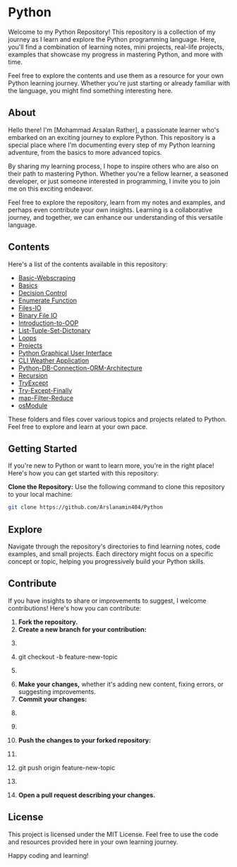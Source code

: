 # Python

Welcome to my Python Repository! This repository is a collection of my journey as I learn and explore the Python programming language. Here, you'll find a combination of learning notes, mini projects, real-life projects, examples that showcase my progress in mastering Python, and more with time.

Feel free to explore the contents and use them as a resource for your own Python learning journey. Whether you're just starting or already familiar with the language, you might find something interesting here.

## About

Hello there! I'm [Mohammad Arsalan Rather], a passionate learner who's embarked on an exciting journey to explore Python. This repository is a special place where I'm documenting every step of my Python learning adventure, from the basics to more advanced topics.

By sharing my learning process, I hope to inspire others who are also on their path to mastering Python. Whether you're a fellow learner, a seasoned developer, or just someone interested in programming, I invite you to join me on this exciting endeavor.

Feel free to explore the repository, learn from my notes and examples, and perhaps even contribute your own insights. Learning is a collaborative journey, and together, we can enhance our understanding of this versatile language.

## Contents

Here's a list of the contents available in this repository:

- [Basic-Webscraping](Basic-Webscraping)
- [Basics](Basics)
- [Decision Control](Decision%20Control)
- [Enumerate Function](Enumerate%20Function)
- [Files-IO](Files-IO)
- [Binary File IO](Binary%20File%20IO)
- [Introduction-to-OOP](Introduction-to-OOP)
- [List-Tuple-Set-Dictonary](List-Tuple-Set-Dictonary)
- [Loops](Loops)
- [Projects](Projects)
- [Python Graphical User Interface](GUI-py)
- [CLI Weather Application](CLI%20Weather%20Application)
- [Python-DB-Connection-ORM-Architecture](Python-Database)
- [Recursion](Recursion)
- [TryExcept](TryExcept)
- [Try-Except-Finally](Try-Except-Finally)
- [map-Filter-Reduce](map-Filter-Reduce)
- [osModule](osModule)

These folders and files cover various topics and projects related to Python. Feel free to explore and learn at your own pace.

## Getting Started

If you're new to Python or want to learn more, you're in the right place! Here's how you can get started with this repository:

**Clone the Repository:** Use the following command to clone this repository to your local machine:
```bash
git clone https://github.com/Arslanamin404/Python
   ```
## Explore

Navigate through the repository's directories to find learning notes, code examples, and small projects. Each directory might focus on a specific concept or topic, helping you progressively build your Python skills.

## Contribute

If you have insights to share or improvements to suggest, I welcome contributions! Here's how you can contribute:

1. **Fork the repository.**
2. **Create a new branch for your contribution:**
3. ```bash
4. git checkout -b feature-new-topic
5. ```
6. **Make your changes,** whether it's adding new content, fixing errors, or suggesting improvements.
7. **Commit your changes:**
8. ```bash git commit -m "Add explanation for topic"
9. ```
10. **Push the changes to your forked repository:**
11. ```bash
12. git push origin feature-new-topic
13. ```
14. **Open a pull request describing your changes.**

## License

This project is licensed under the MIT License. Feel free to use the code and resources provided here in your own learning journey.

Happy coding and learning!

